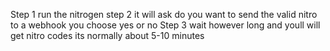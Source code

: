Step 1 run the nitrogen
step 2 it will ask do you want to send the valid nitro to a webhook you choose yes or no
Step 3 wait however long and youll will get nitro codes its normally about 5-10 minutes